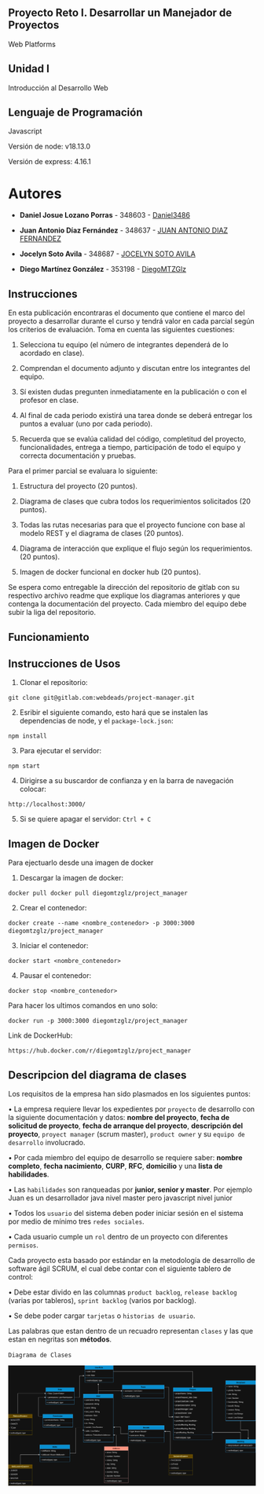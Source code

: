 ## Proyecto Reto I. Desarrollar un Manejador de Proyectos

Web Platforms

## Unidad I

Introducción al Desarrollo Web

## Lenguaje de Programación

Javascript

Versión de node: v18.13.0

Versión de express: 4.16.1

# Autores

- **Daniel Josue Lozano Porras** - 348603 - [Daniel3486](https://gitlab.com/a348603)

- **Juan Antonio Díaz Fernández** - 348637 - [JUAN ANTONIO DIAZ FERNANDEZ](https://gitlab.com/a348637)

- **Jocelyn Soto Avila** - 348687 - [JOCELYN SOTO AVILA](https://gitlab.com/a348687)

- **Diego Martínez González** - 353198 - [DiegoMTZGlz](https://github.com/DiegoMTZGlz)

## Instrucciones

En esta publicación encontraras el documento que contiene el marco del proyecto a desarrollar durante el curso y tendrá valor en cada parcial según los criterios de evaluación. Toma en cuenta las siguientes cuestiones:

1. Selecciona tu equipo (el número de integrantes dependerá de lo acordado en clase).

2. Comprendan el documento adjunto y discutan entre los integrantes del equipo.

3. Sí existen dudas pregunten inmediatamente en la publicación o con el profesor en clase.

4. Al final de cada periodo existirá una tarea donde se deberá entregar los puntos a evaluar (uno por cada periodo).

5. Recuerda que se evalúa calidad del código, completitud del proyecto, funcionalidades, entrega a tiempo, participación de todo el equipo y correcta documentación y pruebas.

Para el primer parcial se evaluara lo siguiente:

1. Estructura del proyecto (20 puntos).

2. Diagrama de clases que cubra todos los requerimientos solicitados (20 puntos).

3. Todas las rutas necesarias para que el proyecto funcione con base al modelo REST y el diagrama de clases (20 puntos).

4. Diagrama de interacción que explique el flujo según los requerimientos. (20 puntos).

5. Imagen de docker funcional en docker hub (20 puntos).

Se espera como entregable la dirección del repositorio de gitlab con su respectivo archivo readme que explique los diagramas anteriores y que contenga la documentación del proyecto. Cada miembro del equipo debe subir la liga del repositorio.

## Funcionamiento



## Instrucciones de Usos

1. Clonar el repositorio:

```
git clone git@gitlab.com:webdeads/project-manager.git
```

2. Esribir el siguiente comando, esto hará que se instalen las dependencias de node, y el `package-lock.json`:

```
npm install
```

3. Para ejecutar el servidor:

```
npm start
```

4. Dirigirse a su buscardor de confianza y en la barra de navegación colocar:

```
http://localhost:3000/
```

5. Si se quiere apagar el servidor: `Ctrl + C`

## Imagen de Docker

Para ejectuarlo desde una imagen de docker

1. Descargar la imagen de docker:

```
docker pull docker pull diegomtzglz/project_manager
```

2. Crear el contenedor:

```
docker create --name <nombre_contenedor> -p 3000:3000 diegomtzglz/project_manager
```

3. Iniciar el contenedor:

```
docker start <nombre_contenedor>
```

4. Pausar el contenedor:

```
docker stop <nombre_contenedor>
```

Para hacer los ultimos comandos en uno solo:

```
docker run -p 3000:3000 diegomtzglz/project_manager
```

Link de DockerHub:

```
https://hub.docker.com/r/diegomtzglz/project_manager
```

## Descripcion del diagrama de clases

Los requisitos de la empresa han sido plasmados en los siguientes puntos:
    
• La empresa requiere llevar los expedientes por `proyecto` de desarrollo con la siguiente
    documentación y datos: **nombre del proyecto**, **fecha de solicitud de proyecto**, **fecha de
    arranque del proyecto**, **descripción del proyecto**, `proyect manager` (scrum master), `product
    owner` y su `equipo de desarrollo` involucrado.

• Por cada miembro del equipo de desarrollo se requiere saber: **nombre completo**, **fecha
    nacimiento**, **CURP**, **RFC**, **domicilio** y una **lista de habilidades**.

• Las `habilidades` son ranqueadas por **junior, senior y master**. Por ejemplo Juan es un
    desarrollador java nivel master pero javascript nivel junior
    
• Todos los `usuario` del sistema deben poder iniciar sesión en el sistema por medio de mínimo tres `redes sociales`.

• Cada usuario cumple un `rol` dentro de un proyecto con diferentes `permisos`.

Cada proyecto esta basado por estándar en la metodología de desarrollo de software ágil
SCRUM, el cual debe contar con el siguiente tablero de control:
    
• Debe estar divido en las columnas `product backlog`, `release backlog` (varias por tableros), `sprint backlog` (varios por backlog).

• Se debe poder cargar `tarjetas` o `historias de usuario`.

Las palabras que estan dentro de un recuadro representan `clases` y las que estan en negritas son **métodos**.

`Diagrama de Clases`

![diagramaDeClases](./Diagramas/project_challenge_web_platforms.jpg)
